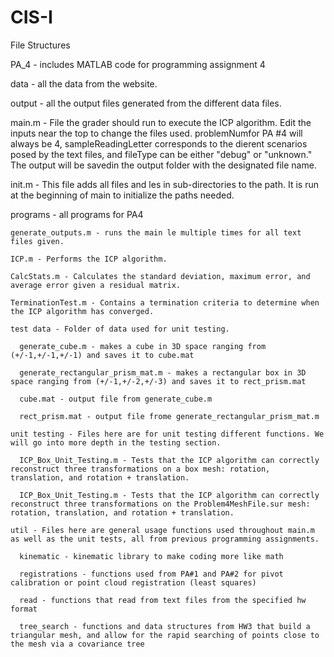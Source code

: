 # CIS-I

File Structures

PA_4 - includes MATLAB code for programming assignment 4

  data - all the data from the website.
    
  output - all the output files generated from the different data files.
    
  main.m - File the grader should run to execute the ICP algorithm. Edit the inputs near the top to change the files used. problemNumfor PA #4 will always be 4, sampleReadingLetter corresponds to the dierent scenarios posed by the text files, and fileType can be either "debug" or "unknown." The output will be savedin the output folder with the designated file name.
    
  init.m - This file adds all files and les in sub-directories to the path. It is run at the beginning of main to initialize the paths needed.

  programs - all programs for PA4

    generate_outputs.m - runs the main le multiple times for all text files given.

    ICP.m - Performs the ICP algorithm.

    CalcStats.m - Calculates the standard deviation, maximum error, and average error given a residual matrix.

    TerminationTest.m - Contains a termination criteria to determine when the ICP algorithm has converged.

    test data - Folder of data used for unit testing.

      generate_cube.m - makes a cube in 3D space ranging from (+/-1,+/-1,+/-1) and saves it to cube.mat
      
      generate_rectangular_prism_mat.m - makes a rectangular box in 3D space ranging from (+/-1,+/-2,+/-3) and saves it to rect_prism.mat
      
      cube.mat - output file from generate_cube.m
      
      rect_prism.mat - output file frome generate_rectangular_prism_mat.m

    unit testing - Files here are for unit testing different functions. We will go into more depth in the testing section.

      ICP_Box_Unit_Testing.m - Tests that the ICP algorithm can correctly reconstruct three transformations on a box mesh: rotation, translation, and rotation + translation.

      ICP_Box_Unit_Testing.m - Tests that the ICP algorithm can correctly reconstruct three transformations on the Problem4MeshFile.sur mesh: rotation, translation, and rotation + translation.

    util - Files here are general usage functions used throughout main.m as well as the unit tests, all from previous programming assignments.

      kinematic - kinematic library to make coding more like math

      registrations - functions used from PA#1 and PA#2 for pivot calibration or point cloud registration (least squares)

      read - functions that read from text files from the specified hw format

      tree_search - functions and data structures from HW3 that build a triangular mesh, and allow for the rapid searching of points close to the mesh via a covariance tree
